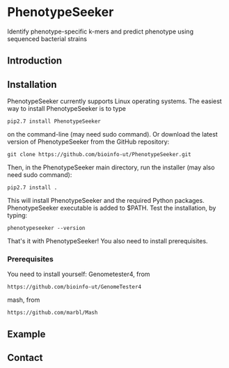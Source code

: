 # PhenotypeSeeker
Identify phenotype-specific k-mers and predict phenotype using sequenced bacterial strains
## Introduction
## Installation
PhenotypeSeeker currently supports Linux operating systems.
The easiest way to install PhenotypeSeeker is to type
```
pip2.7 install PhenotypeSeeker
```
on the command-line (may need sudo command). 
Or download the latest version of PhenotypeSeeker from the GitHub repository:
```
git clone https://github.com/bioinfo-ut/PhenotypeSeeker.git
```
Then, in the PhenotypeSeeker main directory, run the installer (may also need sudo command):
```
pip2.7 install .
```
This will install PhenotypeSeeker and the required Python packages. PhenotypeSeeker executable is added to $PATH.
Test the installation, by typing:
```
phenotypeseeker --version
```
That's it with PhenotypeSeeker! 
You also need to install prerequisites.

### Prerequisites
You need to install yourself:
Genometester4, from
```
https://github.com/bioinfo-ut/GenomeTester4
```
mash, from
```
https://github.com/marbl/Mash
```
## Example
## Contact
